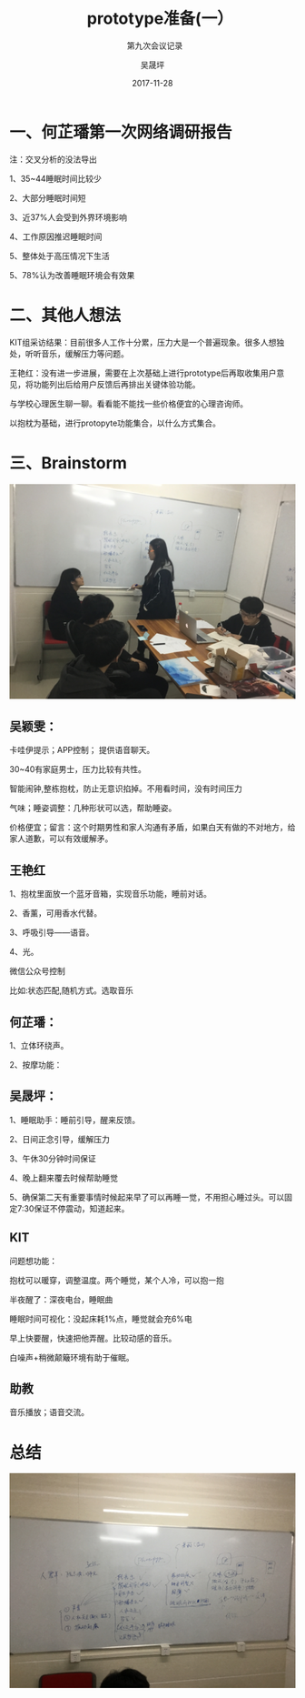 ﻿---
layout:     post
title:      prototype准备(一）
subtitle:   第九次会议记录
date:       2017-11-28
author:     吴晟坪
header-img: img/Meeting_Record_bg.jpg
catalog: true
tags:
    - Meeting
---

# 一、何芷璠第一次网络调研报告


注：交叉分析的没法导出


1、35~44睡眠时间比较少<br>

2、大部分睡眠时间短<br>

3、近37%人会受到外界环境影响<br>

4、工作原因推迟睡眠时间<br>

5、整体处于高压情况下生活<br>

5、78%认为改善睡眠环境会有效果<br>

# 二、其他人想法


KIT组采访结果：目前很多人工作十分累，压力大是一个普遍现象。很多人想独处，听听音乐，缓解压力等问题。<br>

王艳红：没有进一步进展，需要在上次基础上进行prototype后再取收集用户意见，将功能列出后给用户反馈后再排出关键体验功能。<br>

与学校心理医生聊一聊。看看能不能找一些价格便宜的心理咨询师。<br>

以抱枕为基础，进行protopyte功能集合，以什么方式集合。<br>

# 三、Brainstorm


![](https://github.com/Design-Thinking/Design-Thinking.github.io/blob/master/img/meeting_Record/9-1.JPG?raw=true)<br>


## 吴颖雯：

卡哇伊提示；APP控制； 提供语音聊天。<br>

30~40有家庭男士，压力比较有共性。<br>

智能闹钟,整栋抱枕，防止无意识掐掉。不用看时间，没有时间压力<br>

气味；睡姿调整：几种形状可以选，帮助睡姿。<br>

价格便宜；留言：这个时期男性和家人沟通有矛盾，如果白天有做的不对地方，给家人道歉，可以有效缓解矛。<br>

## 王艳红

1、抱枕里面放一个蓝牙音箱，实现音乐功能，睡前对话。<br>

2、香薰，可用香水代替。<br>

3、呼吸引导——语音。<br>

4、光。<br>

微信公众号控制<br>

比如:状态匹配,随机方式。选取音乐<br>

## 何芷璠：

1、立体环绕声。<br>

2、按摩功能：<br>

## 吴晟坪：

1、睡眠助手：睡前引导，醒来反馈。<br>

2、日间正念引导，缓解压力<br>

3、午休30分钟时间保证<br>

4、晚上翻来覆去时候帮助睡觉<br>

5、确保第二天有重要事情时候起来早了可以再睡一觉，不用担心睡过头。可以固定7:30保证不停震动，知道起来。<br>

## KIT

问题想功能：

抱枕可以暖穿，调整温度。两个睡觉，某个人冷，可以抱一抱<br>

半夜醒了：深夜电台，睡眠曲<br>

睡眠时间可视化：没起床耗1%点，睡觉就会充6%电<br>

早上快要醒，快速把他弄醒。比较动感的音乐。<br>

白噪声+稍微颠簸环境有助于催眠。<br>

## 助教

音乐播放；语音交流。<br>

# 总结

![](https://github.com/Design-Thinking/Design-Thinking.github.io/blob/master/img/meeting_Record/9-2.JPG?raw=true)<br>
